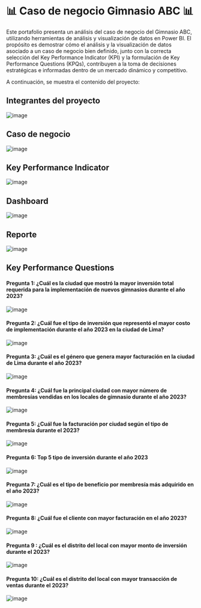 # 📊 Caso de negocio Gimnasio ABC 📊
<p>
Este portafolio presenta un análisis del caso de negocio del Gimnasio ABC, utilizando herramientas de análisis y visualización de datos en Power BI. El propósito es demostrar cómo el análisis y la visualización de datos asociado a un caso de negocio bien definido, junto con la correcta selección del Key Performance Indicator (KPI) y la formulación de Key Performance Questions (KPQs), contribuyen a la toma de decisiones estratégicas e informadas dentro de un mercado dinámico y competitivo.

A continuación, se muestra el contenido del proyecto:
</p>

Integrantes del proyecto
-------------
![image](https://github.com/user-attachments/assets/58625b39-fd84-4ed5-bac3-27143550ce93)

Caso de negocio
-------------
![image](https://github.com/user-attachments/assets/d29593b7-9733-4e98-8edc-8f21ca6da51c)

Key Performance Indicator
-------------
![image](https://github.com/user-attachments/assets/050a8238-df7e-4802-b3b1-518dea233c42)

Dashboard
-------------
![image](https://github.com/user-attachments/assets/b97f21b3-3ce4-4b9d-b7ef-5c6120a637cd)

Reporte
-------------
![image](https://github.com/user-attachments/assets/d5be1d52-b3be-4b31-9bd8-433924a54294)

Key Performance Questions
-------------

#### Pregunta 1: ¿Cuál es la ciudad que mostró la mayor inversión total requerida para la implementación de nuevos gimnasios durante el año 2023?
![image](https://github.com/user-attachments/assets/56fb7273-ce4c-405a-aa95-c616454ecc73)

#### Pregunta 2: ¿Cuál fue el tipo de inversión que representó el mayor costo de implementación durante el año 2023 en la ciudad de Lima?
![image](https://github.com/user-attachments/assets/be550fb5-822a-4a0e-bbd0-f0da4a35da59)

#### Pregunta 3: ¿Cuál es el género que genera mayor facturación en la ciudad de Lima durante el año 2023?
![image](https://github.com/user-attachments/assets/d89b374e-0038-478e-a74c-24b8ace35fda)

#### Pregunta 4: ¿Cuál fue la principal ciudad con mayor número de membresías vendidas en los locales de gimnasio durante el año 2023?
![image](https://github.com/user-attachments/assets/b88d3edc-6eac-4ac9-9614-3af148bc04af)

#### Pregunta 5: ¿Cuál fue la facturación por ciudad según el tipo de membresía durante el 2023?
![image](https://github.com/user-attachments/assets/257446f8-c513-463f-9104-8531804fe636)

#### Pregunta 6: Top 5 tipo de inversión durante el año 2023
![image](https://github.com/user-attachments/assets/5457a16c-8a41-4dd6-9dac-944ffbfeb575)

#### Pregunta 7: ¿Cuál es el tipo de beneficio por membresía más adquirido en el año 2023?
![image](https://github.com/user-attachments/assets/ce8f4c50-5ab3-4b70-a293-bfde65fa82c0)

#### Pregunta 8: ¿Cuál fue el cliente con mayor facturación en el año 2023?
![image](https://github.com/user-attachments/assets/4734164c-76ea-427c-93b3-94a7d2dc0ee7)

#### Pregunta 9 : ¿Cuál es el distrito del local con mayor monto de inversión durante el 2023?
![image](https://github.com/user-attachments/assets/c2f17c79-0578-48e9-b01a-0f5a3e237ef9)

#### Pregunta 10: ¿Cuál es el distrito del local con mayor transacción de ventas durante el 2023?
![image](https://github.com/user-attachments/assets/982aef91-c626-4108-b357-e7de5a381069)
